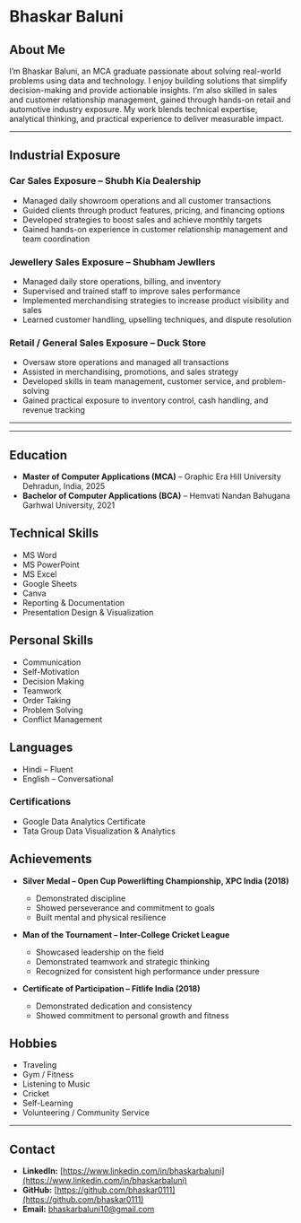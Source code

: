 # Bhaskar Baluni

## About Me
I’m Bhaskar Baluni, an MCA graduate passionate about solving real-world problems using data and technology. I enjoy building solutions that simplify decision-making and provide actionable insights. I’m also skilled in sales and customer relationship management, gained through hands-on retail and automotive industry exposure. My work blends technical expertise, analytical thinking, and practical experience to deliver measurable impact.

---

## Industrial Exposure

### Car Sales Exposure – Shubh Kia Dealership
- Managed daily showroom operations and all customer transactions
- Guided clients through product features, pricing, and financing options
- Developed strategies to boost sales and achieve monthly targets
- Gained hands-on experience in customer relationship management and team coordination

### Jewellery Sales Exposure – Shubham Jewllers
- Managed daily store operations, billing, and inventory
- Supervised and trained staff to improve sales performance
- Implemented merchandising strategies to increase product visibility and sales
- Learned customer handling, upselling techniques, and dispute resolution

### Retail / General Sales Exposure – Duck Store
- Oversaw store operations and managed all transactions
- Assisted in merchandising, promotions, and sales strategy
- Developed skills in team management, customer service, and problem-solving
- Gained practical exposure to inventory control, cash handling, and revenue tracking

---

---

## Education

- **Master of Computer Applications (MCA)** – Graphic Era Hill University Dehradun, India, 2025  
- **Bachelor of Computer Applications (BCA)** – Hemvati Nandan Bahugana Garhwal University, 2021

## Technical Skills

- MS Word  
- MS PowerPoint  
- MS Excel  
- Google Sheets  
- Canva  
- Reporting & Documentation  
- Presentation Design & Visualization

## Personal Skills

- Communication  
- Self-Motivation  
- Decision Making  
- Teamwork  
- Order Taking  
- Problem Solving  
- Conflict Management

## Languages

- Hindi – Fluent  
- English – Conversational



### Certifications
- Google Data Analytics Certificate  
- Tata Group Data Visualization & Analytics

## Achievements

- **Silver Medal – Open Cup Powerlifting Championship, XPC India (2018)**
  - Demonstrated discipline
  - Showed perseverance and commitment to goals
  - Built mental and physical resilience

- **Man of the Tournament – Inter-College Cricket League**
  - Showcased leadership on the field
  - Demonstrated teamwork and strategic thinking
  - Recognized for consistent high performance under pressure

- **Certificate of Participation – Fitlife India (2018)**
  - Demonstrated dedication and consistency
  - Showed commitment to personal growth and fitness

## Hobbies

- Traveling  
- Gym / Fitness    
- Listening to Music  
- Cricket  
- Self-Learning  
- Volunteering / Community Service

---

## Contact
- **LinkedIn:** [https://www.linkedin.com/in/bhaskarbaluni](https://www.linkedin.com/in/bhaskarbaluni)
- **GitHub:** [https://github.com/bhaskar0111](https://github.com/bhaskar0111)
- **Email:** bhaskarbaluni10@gmail.com
